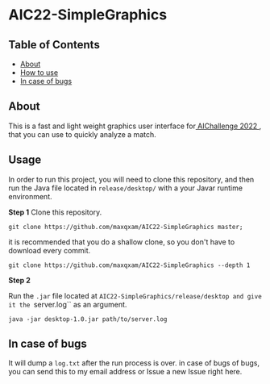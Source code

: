 # AIC22-SimpleGraphics

## Table of Contents

- [About](#about)
- [How to use](#usage)
- [In case of bugs](#bugs)

## About <a name = "about"></a>

This is a fast and light weight graphics user interface for<a href="https://aichallenge.ir"> AIChallenge 2022 </a>,
that you can use to quickly analyze a match.


## Usage <a name = "usage"></a>

In order to run this project, you will need to clone this repository, and then run the Java file 
located in ``release/desktop/`` with a your Javar runtime environment.

**Step 1**
Clone this repository.
```
git clone https://github.com/maxqxam/AIC22-SimpleGraphics master;
```
it is recommended that you do a shallow clone, so you don't have to download every commit.
```
git clone https://github.com/maxqxam/AIC22-SimpleGraphics --depth 1
````

**Step 2**

Run the ``.jar`` file located at ``AIC22-SimpleGraphics/release/desktop and give it the ``server.log`` 
as an argument.

```
java -jar desktop-1.0.jar path/to/server.log
```


## In case of bugs <a name="bugs"></a>

It will dump a ``log.txt`` after the run process is over. in case of bugs of bugs,
you can send this to my email address or Issue a new Issue right here.





